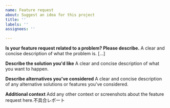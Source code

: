 ```yaml
---
name: Feature request
about: Suggest an idea for this project
title: ''
labels: ''
assignees: ''

---
```


**Is your feature request related to a problem? Please describe.** A clear and
concise description of what the problem is. [...]

**Describe the solution you'd like** A clear and concise description of what you
want to happen.

**Describe alternatives you've considered** A clear and concise description of
any alternative solutions or features you've considered.

**Additional context** Add any other context or screenshots about the feature
request here.不具合レポート
